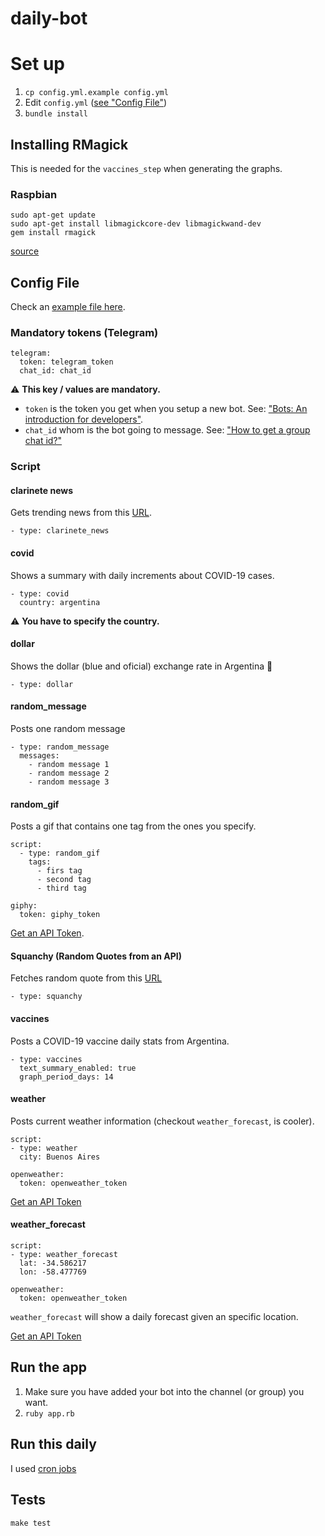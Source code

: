 # daily-bot

# Set up
1. `cp config.yml.example config.yml`
1. Edit `config.yml` ([see "Config File"](#config-file))
1. `bundle install`

## Installing RMagick
This is needed for the `vaccines_step` when generating the graphs.

### Raspbian
```
sudo apt-get update
sudo apt-get install libmagickcore-dev libmagickwand-dev
gem install rmagick
```
[source](https://www.andrewhavens.com/posts/29/how-to-install-the-rmagick-gem-on-a-raspberry-pi)

## Config File
Check an [example file here](config.yml.example).

### Mandatory tokens (Telegram)
```
telegram:
  token: telegram_token
  chat_id: chat_id
```

⚠️ __This key / values are mandatory.__
- `token` is the token you get when you setup a new bot. See: ["Bots: An introduction for developers"](https://core.telegram.org/bots#6-botfather).
- `chat_id` whom is the bot going to message. See: ["How to get a group chat id?"](https://stackoverflow.com/a/32572159)

### Script

#### clarinete news
Gets trending news from this [URL](https://clarinete.seppo.com.ar/api/trends).
```
- type: clarinete_news
```

#### covid
Shows a summary with daily increments about COVID-19 cases. 
```
- type: covid
  country: argentina
```

:warning: __You have to specify the country.__

#### dollar
Shows the dollar (blue and oficial) exchange rate in Argentina 💸
```
- type: dollar
```

#### random_message
Posts one random message
```
- type: random_message
  messages:
    - random message 1
    - random message 2
    - random message 3
```

#### random_gif
Posts a gif that contains one tag from the ones you specify.

```
script:
  - type: random_gif
    tags:
      - firs tag
      - second tag
      - third tag

giphy:
  token: giphy_token
```

[Get an API Token](https://developers.giphy.com).

#### Squanchy (Random Quotes from an API)
Fetches random quote from this [URL](https://squanchy.dokku.betzerra.dev/posts/random)
```
- type: squanchy
```

#### vaccines
Posts a COVID-19 vaccine daily stats from Argentina.
```
- type: vaccines
  text_summary_enabled: true
  graph_period_days: 14
```

#### weather
Posts current weather information (checkout `weather_forecast`, is cooler). 
```
script:
- type: weather
  city: Buenos Aires
  
openweather:
  token: openweather_token
```

[Get an API Token](https://openweathermap.org/api)

#### weather_forecast
```
script:
- type: weather_forecast
  lat: -34.586217
  lon: -58.477769
  
openweather:
  token: openweather_token
```
`weather_forecast` will show a daily forecast given an specific location. 

[Get an API Token](https://openweathermap.org/api)

## Run the app

1. Make sure you have added your bot into the channel (or group) you want.
1. `ruby app.rb`


## Run this daily
I used [cron jobs](https://en.wikipedia.org/wiki/Cron)

## Tests
```
make test
```
